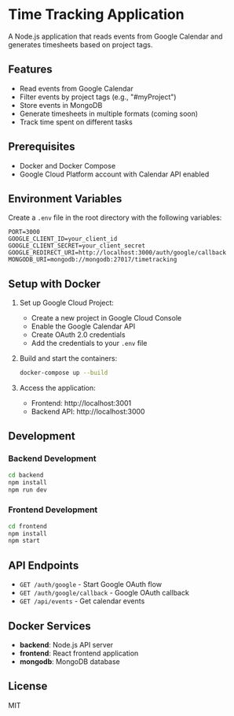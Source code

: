 # Time Tracking Application

A Node.js application that reads events from Google Calendar and generates timesheets based on project tags.

## Features

- Read events from Google Calendar
- Filter events by project tags (e.g., "#myProject")
- Store events in MongoDB
- Generate timesheets in multiple formats (coming soon)
- Track time spent on different tasks

## Prerequisites

- Docker and Docker Compose
- Google Cloud Platform account with Calendar API enabled

## Environment Variables

Create a `.env` file in the root directory with the following variables:

```
PORT=3000
GOOGLE_CLIENT_ID=your_client_id
GOOGLE_CLIENT_SECRET=your_client_secret
GOOGLE_REDIRECT_URI=http://localhost:3000/auth/google/callback
MONGODB_URI=mongodb://mongodb:27017/timetracking
```

## Setup with Docker

1. Set up Google Cloud Project:
   - Create a new project in Google Cloud Console
   - Enable the Google Calendar API
   - Create OAuth 2.0 credentials
   - Add the credentials to your `.env` file

2. Build and start the containers:
   ```bash
   docker-compose up --build
   ```

3. Access the application:
   - Frontend: http://localhost:3001
   - Backend API: http://localhost:3000

## Development

### Backend Development
```bash
cd backend
npm install
npm run dev
```

### Frontend Development
```bash
cd frontend
npm install
npm start
```

## API Endpoints

- `GET /auth/google` - Start Google OAuth flow
- `GET /auth/google/callback` - Google OAuth callback
- `GET /api/events` - Get calendar events

## Docker Services

- **backend**: Node.js API server
- **frontend**: React frontend application
- **mongodb**: MongoDB database

## License

MIT 